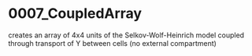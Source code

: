 # 0007_CoupledArray

creates an array of 4x4 units of the Selkov-Wolf-Heinrich model coupled through transport of Y between cells (no external compartment)
